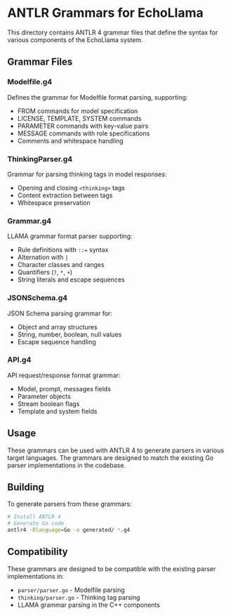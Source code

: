 
# ANTLR Grammars for EchoLlama

This directory contains ANTLR 4 grammar files that define the syntax for various components of the EchoLlama system.

## Grammar Files

### Modelfile.g4
Defines the grammar for Modelfile format parsing, supporting:
- FROM commands for model specification
- LICENSE, TEMPLATE, SYSTEM commands
- PARAMETER commands with key-value pairs
- MESSAGE commands with role specifications
- Comments and whitespace handling

### ThinkingParser.g4
Grammar for parsing thinking tags in model responses:
- Opening and closing `<thinking>` tags
- Content extraction between tags
- Whitespace preservation

### Grammar.g4
LLAMA grammar format parser supporting:
- Rule definitions with `::=` syntax
- Alternation with `|`
- Character classes and ranges
- Quantifiers (`?`, `*`, `+`)
- String literals and escape sequences

### JSONSchema.g4
JSON Schema parsing grammar for:
- Object and array structures
- String, number, boolean, null values
- Escape sequence handling

### API.g4
API request/response format grammar:
- Model, prompt, messages fields
- Parameter objects
- Stream boolean flags
- Template and system fields

## Usage

These grammars can be used with ANTLR 4 to generate parsers in various target languages. The grammars are designed to match the existing Go parser implementations in the codebase.

## Building

To generate parsers from these grammars:

```bash
# Install ANTLR 4
# Generate Go code
antlr4 -Dlanguage=Go -o generated/ *.g4
```

## Compatibility

These grammars are designed to be compatible with the existing parser implementations in:
- `parser/parser.go` - Modelfile parsing
- `thinking/parser.go` - Thinking tag parsing
- LLAMA grammar parsing in the C++ components
